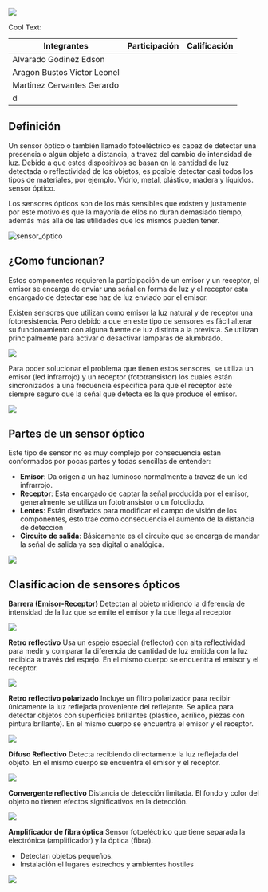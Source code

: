 ![](https://images.cooltext.com/5387547.png)

<a href="http://cooltext.com" target="_top"><img src="https://cooltext.com/images/ct_pixel.gif" width="80" height="15" alt="Cool Text: Logo and Graphics Generator" border="0" /></a>

| Integrantes | Participación | Calificación |
|-------------|----------------|--------------|
| Alvarado Godinez Edson          |                |              |
| Aragon Bustos Victor Leonel           |                |              |
| Martinez Cervantes Gerardo           |                |              |
| d           |                |              |

## Definición
Un sensor óptico o también llamado fotoeléctrico es capaz de detectar una presencia o algún objeto a distancia, a travez del cambio de intensidad de luz. Debido a que estos dispositivos se basan en la cantidad de luz detectada o reflectividad de los objetos, es posible detectar casi todos los tipos de materiales, por ejemplo. Vidrio, metal, plástico, madera y líquidos.
sensor óptico.

Los sensores ópticos son de los más sensibles que existen y justamente por este motivo es que la mayoría de ellos no duran demasiado tiempo, además más allá de las utilidades que los mismos pueden tener. 

![sensor_óptico](https://i1.wp.com/www.ingmecafenix.com/wp-content/uploads/2018/04/Fotoel%C3%A9ctrico.png?w=438&ssl=1)

## ¿Como funcionan?
Estos componentes requieren la participación de un emisor y un receptor, el emisor se encarga de enviar una señal en forma de luz y el receptor esta encargado de detectar ese haz de luz enviado por el emisor.

Existen sensores que utilizan como emisor la luz natural y de receptor una fotoresistencia. Pero debido a que en este tipo de sensores es fácil alterar su funcionamiento con alguna fuente de luz distinta a la prevista. Se utilizan principalmente  para activar o desactivar lamparas de alumbrado.

![](https://i2.wp.com/www.ingmecafenix.com/wp-content/uploads/2017/05/Fotorresistencia_L%C3%A1mpara.png?ssl=1)

Para poder solucionar el problema que tienen estos sensores, se utiliza un  emisor (led infrarrojo) y un receptor (fototransistor) los cuales están sincronizados a una frecuencia especifica para que el receptor este siempre seguro que la señal que detecta es la que produce el emisor.

![](https://i0.wp.com/www.ingmecafenix.com/wp-content/uploads/2018/04/Infrarrojo.jpg?ssl=1)

## Partes de un sensor óptico
Este tipo de sensor no es muy complejo por consecuencia están conformados por pocas partes y todas sencillas de entender:

- **Emisor**: Da origen a un haz luminoso normalmente a travez de un led infrarrojo.
- **Receptor**: Esta encargado de captar la señal producida por el emisor, generalmente se utiliza un fototransistor o un fotodiodo.
- **Lentes**: Están diseñados para modificar el campo de visión de los componentes, esto trae como consecuencia el aumento de la distancia de detección
- **Circuito de salida**: Básicamente es el circuito que se encarga de mandar la señal de salida ya sea digital o analógica.

![](https://i1.wp.com/www.ingmecafenix.com/wp-content/uploads/2018/04/Partes-sensor-infrarrojo.jpg?ssl=1)




## Clasificacion de sensores ópticos

**Barrera (Emisor-Receptor)**
Detectan al objeto midiendo la diferencia de intensidad de la luz que se emite el emisor y la que llega al receptor
 
![](https://www.keyence.com.mx/Images/sensorbasics_photoelectric_info_img_02_1547920.gif?ssl=1)




**Retro reflectivo**
Usa un espejo especial (reflector) con alta reflectividad para medir y comparar la diferencia de cantidad
de luz emitida con la luz recibida a través del espejo. En el mismo cuerpo se encuentra el emisor y el receptor.

![](https://www.keyence.com.mx/Images/sensorbasics_photoelectric_info_img_03_1547921.gif?ssl=1)




**Retro reflectivo polarizado**
Incluye un filtro polarizador para recibir únicamente la luz reflejada proveniente del reflejante. Se aplica para detectar objetos con superficies brillantes (plástico, acrílico, piezas con pintura brillante). En el mismo cuerpo se encuentra el emisor y el receptor.
 
![](https://1.bp.blogspot.com/-S0XkUPYiZc4/XmFeWp9lk_I/AAAAAAAABa4/b9fUhsGliAsUaR_MQ349mV_3BvmCMTskQCLcBGAsYHQ/s1600/Retro%2Breflectivo%2Bpolarizado.PNG?ssl=1)



**Difuso Reflectivo**
Detecta recibiendo directamente la luz reflejada del objeto. En el mismo cuerpo se encuentra el emisor y
el receptor.

![](https://www.keyence.com.mx/Images/sensorbasics_photoelectric_info_img_01_1547919.gif?ssl=1)



**Convergente reflectivo**
 Distancia de detección limitada. El fondo y color del objeto no tienen efectos significativos en la detección.

![](https://1.bp.blogspot.com/-TrPQI6Xh-Wc/XmFgnZylgqI/AAAAAAAABbc/r215tLwLtNwHqHwKIlZYozNjS8jo425nQCLcBGAsYHQ/s1600/1.PNG?ssl=1)



**Amplificador de fibra óptica**
Sensor fotoeléctrico que tiene separada la electrónica (amplificador) y la óptica (fibra).
- Detectan objetos pequeños.
- Instalación el lugares estrechos y ambientes hostiles

![](https://www.panasonic-electric-works.com/pew/es/images/sensors/pp_fx550_rdax_478x358.jpg?ssl=1)
